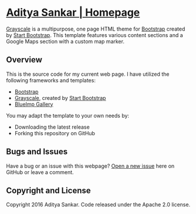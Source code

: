 # [Aditya Sankar | Homepage](http://www.adityasankar.com/)

[Grayscale](http://startbootstrap.com/template-overviews/grayscale/) is a multipurpose, one page HTML theme for [Bootstrap](http://getbootstrap.com/) created by [Start Bootstrap](http://startbootstrap.com/). This template features various content sections and a Google Maps section with a custom map marker.

## Overview

This is the source code for my current web page. I have utilized the following frameworks and templates:
* [Bootstrap](http://getbootstrap.com/)
* [Grayscale](http://startbootstrap.com/template-overviews/grayscale/), created by [Start Bootstrap](http://startbootstrap.com/)
* [BlueImp Gallery](https://github.com/blueimp/Gallery)

You may adapt the template to your own needs by:
* Downloading the latest release
* Forking this repository on GitHub

## Bugs and Issues

Have a bug or an issue with this webpage? [Open a new issue](https://github.com/adityas/adityasankar.com/issues) here on GitHub or leave a comment.

## Copyright and License

Copyright 2016 Aditya Sankar. Code released under the Apache 2.0 license.
